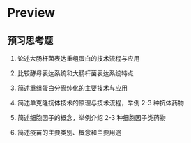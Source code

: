 # Preview

## 预习思考题

1. 论述大肠杆菌表达重组蛋白的技术流程与应用

2. 比较酵母表达系统和大肠杆菌表达系统特点 

3. 简述重组蛋白分离纯化的主要技术与应用 

4. 简述单克隆抗体技术的原理与技术流程，举例 2-3 种抗体药物 

5. 简述细胞因子的概念，举例介绍 2-3 种细胞因子类药物 

6. 简述疫苗的主要类别、概念和主要用途

